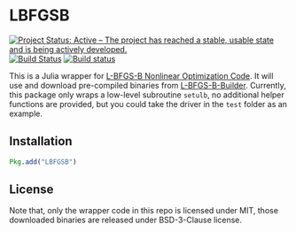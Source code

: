 # LBFGSB

[![Project Status: Active – The project has reached a stable, usable state and is being actively developed.](http://www.repostatus.org/badges/latest/active.svg)](http://www.repostatus.org/#active)
[![Build Status](https://travis-ci.org/Gnimuc/LBFGSB.jl.svg?branch=master)](https://travis-ci.org/Gnimuc/LBFGSB.jl)
[![Build status](https://ci.appveyor.com/api/projects/status/xlub93nifbjnit7a/branch/master?svg=true)](https://ci.appveyor.com/project/Gnimuc/lbfgsb-jl/branch/master)

This is a Julia wrapper for [L-BFGS-B Nonlinear Optimization Code](http://users.iems.northwestern.edu/%7Enocedal/lbfgsb.html).
It will use and download pre-compiled binaries from [L-BFGS-B-Builder](https://github.com/Gnimuc/L-BFGS-B-Builder).
Currently, this package only wraps a low-level subroutine `setulb`, no additional helper functions are provided, but you could take the driver in the `test` folder as an example.

## Installation
```julia
Pkg.add("LBFGSB")
```

## License
Note that, only the wrapper code in this repo is licensed under MIT, those downloaded
binaries are released under BSD-3-Clause license.

